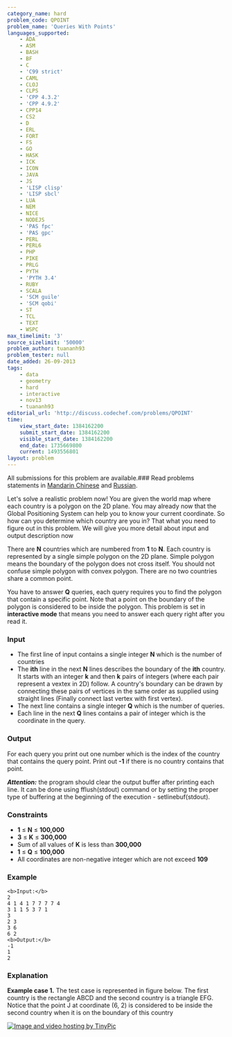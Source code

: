 ```yaml
---
category_name: hard
problem_code: QPOINT
problem_name: 'Queries With Points'
languages_supported:
    - ADA
    - ASM
    - BASH
    - BF
    - C
    - 'C99 strict'
    - CAML
    - CLOJ
    - CLPS
    - 'CPP 4.3.2'
    - 'CPP 4.9.2'
    - CPP14
    - CS2
    - D
    - ERL
    - FORT
    - FS
    - GO
    - HASK
    - ICK
    - ICON
    - JAVA
    - JS
    - 'LISP clisp'
    - 'LISP sbcl'
    - LUA
    - NEM
    - NICE
    - NODEJS
    - 'PAS fpc'
    - 'PAS gpc'
    - PERL
    - PERL6
    - PHP
    - PIKE
    - PRLG
    - PYTH
    - 'PYTH 3.4'
    - RUBY
    - SCALA
    - 'SCM guile'
    - 'SCM qobi'
    - ST
    - TCL
    - TEXT
    - WSPC
max_timelimit: '3'
source_sizelimit: '50000'
problem_author: tuananh93
problem_tester: null
date_added: 26-09-2013
tags:
    - data
    - geometry
    - hard
    - interactive
    - nov13
    - tuananh93
editorial_url: 'http://discuss.codechef.com/problems/QPOINT'
time:
    view_start_date: 1384162200
    submit_start_date: 1384162200
    visible_start_date: 1384162200
    end_date: 1735669800
    current: 1493556801
layout: problem
---
```

All submissions for this problem are available.###  Read problems statements in [Mandarin Chinese](http://www.codechef.com/download/translated/NOV13/mandarin/QPOINT.pdf) and [Russian](http://www.codechef.com/download/translated/NOV13/russian/QPOINT.PDF).

Let's solve a realistic problem now! You are given the world map where each country is a polygon on the 2D plane. You may already now that the Global Positioning System can help you to know your current coordinate. So how can you determine which country are you in? That what you need to figure out in this problem. We will give you more detail about input and output description now

There are **N** countries which are numbered from **1** to **N**. Each country is represented by a single simple polygon on the 2D plane. Simple polygon means the boundary of the polygon does not cross itself. You should not confuse simple polygon with convex polygon. There are no two countries share a common point.

You have to answer **Q** queries, each query requires you to find the polygon that contain a specific point. Note that a point on the boundary of the polygon is considered to be inside the polygon. This problem is set in **interactive mode**  that means you need to answer each query right after you read it.

### Input

- The first line of input contains a single integer **N** which is the number of countries
- The **ith** line in the next **N** lines describes the boundary of the **ith** country. It starts with an integer **k** and then **k** pairs of integers (where each pair represent a vextex in 2D) follow. A country's boundary can be drawn by connecting these pairs of vertices in the same order as supplied using straight lines (Finally connect last vertex with first vertex).
- The next line contains a single integer **Q** which is the number of queries.
- Each line in the next **Q** lines contains a pair of integer which is the coordinate in the query.

### Output

For each query you print out one number which is the index of the country that contains the query point. Print out **-1** if there is no country contains that point.

 **_Attention:_** the program should clear the output buffer after printing each line. It can be done using fflush(stdout) command or by setting the proper type of buffering at the beginning of the execution - setlinebuf(stdout).

### Constraints

- **1** ≤ **N** ≤ **100,000**
- **3** ≤ **K** ≤ **300,000**
- Sum of all values of **K** is less than **300,000**
- **1** ≤ **Q** ≤ **100,000**
- All coordinates are non-negative integer which are not exceed **109**

### Example

```
<b>Input:</b>
2
4 1 4 1 7 7 7 7 4
3 1 1 5 3 7 1
3
2 3
3 6
6 2
<b>Output:</b>
-1
1
2

```
### Explanation

**Example case 1.** The test case is represented in figure below.
The first country is the rectangle ABCD and the second country is a triangle EFG. Notice that the point J at coordinate (6, 2) is considered to be inside the second country when it is on the boundary of this country

[![Image and video hosting by TinyPic](http://i39.tinypic.com/x3wh13.png)](http://tinypic.com?ref=x3wh13)